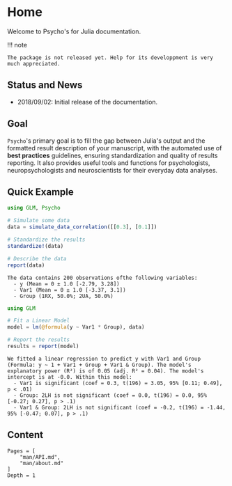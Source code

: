 # Home

Welcome to Psycho's for Julia documentation.


!!! note

    The package is not released yet. Help for its developpment is very much appreciated.


## Status and News

- 2018/09/02: Initial release of the documentation.

## Goal

`Psycho`'s primary goal is to fill the gap between Julia's output and the formatted result description of your manuscript, with the automated use of **best practices** guidelines, ensuring standardization and quality of results reporting.
It also provides useful tools and functions for psychologists, neuropsychologists and neuroscientists for their everyday data analyses.


## Quick Example

```julia
using GLM, Psycho

# Simulate some data
data = simulate_data_correlation([[0.3], [0.1]])

# Standardize the results
standardize!(data)

# Describe the data
report(data)
```
```
The data contains 200 observations ofthe following variables:
  - y (Mean = 0 ± 1.0 [-2.79, 3.28])
  - Var1 (Mean = 0 ± 1.0 [-3.37, 3.1])  
  - Group (1RX, 50.0%; 2UA, 50.0%)
```

```julia
using GLM

# Fit a Linear Model
model = lm(@formula(y ~ Var1 * Group), data)

# Report the results
results = report(model)
```
```
We fitted a linear regression to predict y with Var1 and Group (Formula: y ~ 1 + Var1 + Group + Var1 & Group). The model's explanatory power (R²) is of 0.05 (adj. R² = 0.04). The model's intercept is at -0.0. Within this model:
  - Var1 is significant (coef = 0.3, t(196) = 3.05, 95% [0.11; 0.49], p < .01)
  - Group: 2LH is not significant (coef = 0.0, t(196) = 0.0, 95% [-0.27; 0.27], p > .1)
  - Var1 & Group: 2LH is not significant (coef = -0.2, t(196) = -1.44, 95% [-0.47; 0.07], p > .1)
```

## Content

```@contents
Pages = [
    "man/API.md",
    "man/about.md"
]
Depth = 1
```
